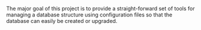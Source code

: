 The major goal of this project is to provide a straight-forward set of tools for managing a database structure using
configuration files so that the database can easily be created or upgraded. 